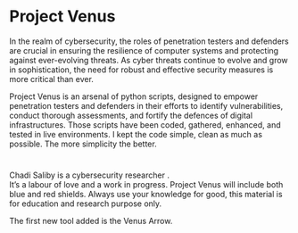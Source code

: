 # Project Venus

In the realm of cybersecurity, the roles of penetration testers and defenders are crucial in ensuring the resilience of computer systems and protecting against ever-evolving threats. 
As cyber threats continue to evolve and grow in sophistication, the need for robust and effective security measures is more critical than ever.

Project Venus is an arsenal of python scripts, designed to empower penetration testers and defenders in their efforts to identify vulnerabilities, conduct thorough assessments, and fortify the defences of digital infrastructures.
Those scripts have been coded, gathered, enhanced, and tested in live environments. 
I kept the code simple, clean as much as possible. The more simplicity the better.

#
Chadi Saliby is a cybersecurity researcher .  
It’s a labour of love and a work in progress.  Project Venus will include both blue and red shields.
Always use your knowledge for good, this material is for education and research purpose only.

The first new tool added is the Venus Arrow.
